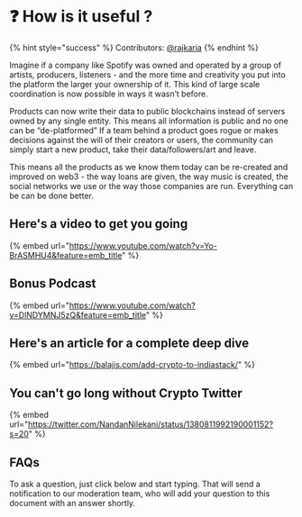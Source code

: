 # ❓ How is it useful ?

{% hint style="success" %}
Contributors: [@rajkaria](https://github.com/rajkaria)
{% endhint %}

Imagine if a company like Spotify was owned and operated by a group of artists, producers, listeners - and the more time and creativity you put into the platform the larger your ownership of it. This kind of large scale coordination is now possible in ways it wasn’t before.

Products can now write their data to public blockchains instead of servers owned by any single entity. This means all information is public and no one can be “de-platformed” If a team behind a product goes rogue or makes decisions against the will of their creators or users, the community can simply start a new product, take their data/followers/art and leave.

This means all the products as we know them today can be re-created and improved on web3 - the way loans are given, the way music is created, the social networks we use or the way those companies are run. Everything can be can be done better.

## Here's a video to get you going

{% embed url="https://www.youtube.com/watch?v=Yo-BrASMHU4&feature=emb_title" %}

## Bonus Podcast

{% embed url="https://www.youtube.com/watch?v=DlNDYMNJ5zQ&feature=emb_title" %}

## Here's an article for a complete deep dive

{% embed url="https://balajis.com/add-crypto-to-indiastack/" %}

## You can't go long without Crypto Twitter

{% embed url="https://twitter.com/NandanNilekani/status/1380811992190001152?s=20" %}

## FAQs

To ask a question, just click below and start typing. That will send a notification to our moderation team, who will add your question to this document with an answer shortly. 
